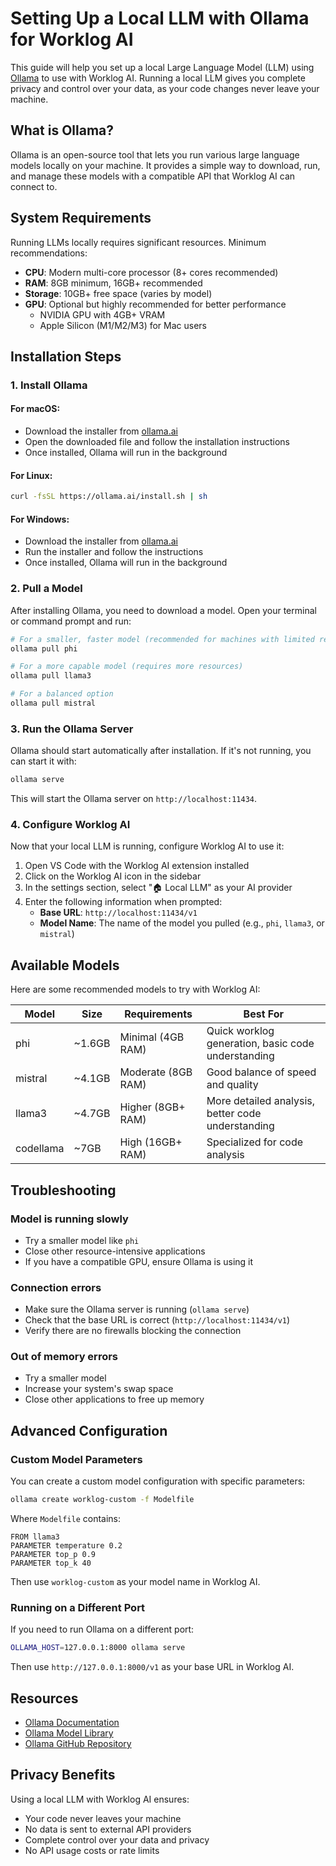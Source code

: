 # Setting Up a Local LLM with Ollama for Worklog AI

This guide will help you set up a local Large Language Model (LLM) using [Ollama](https://ollama.ai/) to use with Worklog AI. Running a local LLM gives you complete privacy and control over your data, as your code changes never leave your machine.

## What is Ollama?

Ollama is an open-source tool that lets you run various large language models locally on your machine. It provides a simple way to download, run, and manage these models with a compatible API that Worklog AI can connect to.

## System Requirements

Running LLMs locally requires significant resources. Minimum recommendations:

- **CPU**: Modern multi-core processor (8+ cores recommended)
- **RAM**: 8GB minimum, 16GB+ recommended
- **Storage**: 10GB+ free space (varies by model)
- **GPU**: Optional but highly recommended for better performance
  - NVIDIA GPU with 4GB+ VRAM
  - Apple Silicon (M1/M2/M3) for Mac users

## Installation Steps

### 1. Install Ollama

#### For macOS:
- Download the installer from [ollama.ai](https://ollama.ai/)
- Open the downloaded file and follow the installation instructions
- Once installed, Ollama will run in the background

#### For Linux:
```bash
curl -fsSL https://ollama.ai/install.sh | sh
```

#### For Windows:
- Download the installer from [ollama.ai](https://ollama.ai/download/windows)
- Run the installer and follow the instructions
- Once installed, Ollama will run in the background

### 2. Pull a Model

After installing Ollama, you need to download a model. Open your terminal or command prompt and run:

```bash
# For a smaller, faster model (recommended for machines with limited resources)
ollama pull phi

# For a more capable model (requires more resources)
ollama pull llama3

# For a balanced option
ollama pull mistral
```

### 3. Run the Ollama Server

Ollama should start automatically after installation. If it's not running, you can start it with:

```bash
ollama serve
```

This will start the Ollama server on `http://localhost:11434`.

### 4. Configure Worklog AI

Now that your local LLM is running, configure Worklog AI to use it:

1. Open VS Code with the Worklog AI extension installed
2. Click on the Worklog AI icon in the sidebar
3. In the settings section, select "🏠 Local LLM" as your AI provider
4. Enter the following information when prompted:
   - **Base URL**: `http://localhost:11434/v1`
   - **Model Name**: The name of the model you pulled (e.g., `phi`, `llama3`, or `mistral`)

## Available Models

Here are some recommended models to try with Worklog AI:

| Model | Size | Requirements | Best For |
|-------|------|--------------|----------|
| phi | ~1.6GB | Minimal (4GB RAM) | Quick worklog generation, basic code understanding |
| mistral | ~4.1GB | Moderate (8GB RAM) | Good balance of speed and quality |
| llama3 | ~4.7GB | Higher (8GB+ RAM) | More detailed analysis, better code understanding |
| codellama | ~7GB | High (16GB+ RAM) | Specialized for code analysis |

## Troubleshooting

### Model is running slowly
- Try a smaller model like `phi`
- Close other resource-intensive applications
- If you have a compatible GPU, ensure Ollama is using it

### Connection errors
- Make sure the Ollama server is running (`ollama serve`)
- Check that the base URL is correct (`http://localhost:11434/v1`)
- Verify there are no firewalls blocking the connection

### Out of memory errors
- Try a smaller model
- Increase your system's swap space
- Close other applications to free up memory

## Advanced Configuration

### Custom Model Parameters

You can create a custom model configuration with specific parameters:

```bash
ollama create worklog-custom -f Modelfile
```

Where `Modelfile` contains:

```
FROM llama3
PARAMETER temperature 0.2
PARAMETER top_p 0.9
PARAMETER top_k 40
```

Then use `worklog-custom` as your model name in Worklog AI.

### Running on a Different Port

If you need to run Ollama on a different port:

```bash
OLLAMA_HOST=127.0.0.1:8000 ollama serve
```

Then use `http://127.0.0.1:8000/v1` as your base URL in Worklog AI.

## Resources

- [Ollama Documentation](https://github.com/ollama/ollama/blob/main/README.md)
- [Ollama Model Library](https://ollama.ai/library)
- [Ollama GitHub Repository](https://github.com/ollama/ollama)

## Privacy Benefits

Using a local LLM with Worklog AI ensures:

- Your code never leaves your machine
- No data is sent to external API providers
- Complete control over your data and privacy
- No API usage costs or rate limits
